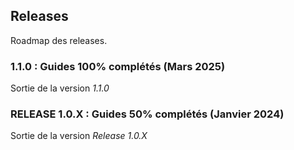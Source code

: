 ## Releases 
Roadmap des releases.

### **1.1.0** : Guides 100% complétés (Mars 2025)
Sortie de la version *1.1.0*

### **RELEASE 1.0.X** : Guides 50% complétés (Janvier 2024)
Sortie de la version *Release 1.0.X*